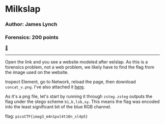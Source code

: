 # Milkslap
### Author: James Lynch
### Forensics: 200 points

[🥛](http://mercury.picoctf.net:48319/)

---

Open the link and you see a website modeled after eelslap. As this is a forensics problem, not a web problem, we likely have to find the flag from the image used on the website.

Inspect Element, go to Network, reload the page, then download `concat_v.png`. I've also attached it [here](concat_v.png).

As it's a png file, let's start by running it through `zsteg`. `zsteg` outputs the flag under the stego scheme `b1,b,lsb,xy`. This means the flag was encoded into the least significant bit of the blue RGB channel.

flag: `picoCTF{imag3_m4n1pul4t10n_sl4p5}`
